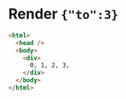 # Render `{"to":3}`

```html
<html>
  <head />
  <body>
    <div>
      0, 1, 2, 3, 
    </div>
  </body>
</html>
```
